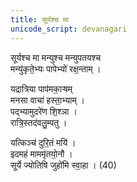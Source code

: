 ```yaml
---
title: सूर्यश्च मा
unicode_script: devanagari
---
```


सूर्यश्च मा मन्युश्च मन्युपतयश्च  
मन्यु॑कृते॒भ्यः पापेभ्यो॑ रक्ष॒न्ताम् ।  

यद्रात्रिया पाप॑मका॒ऱ्षम्  
मनसा वाचा॑ हस्ता॒भ्याम् ।  
पद्भ्यामुदरे॑ण शि॒श्ञा ।  
रात्रि॒स्तद॑वलु॒म्पतु । 

यत्किञ्च॑ दुरि॒तं मयि॑ ।  
इदमहं माममृ॑तयो॒नौ ।  
सूर्ये ज्योतिषि जुहो॑मि स्वा॒हा । (40)